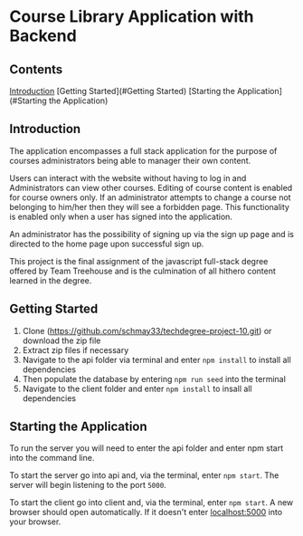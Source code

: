 # Course Library Application with Backend

## Contents
[Introduction](#Introduction)
[Getting Started](#Getting Started)
[Starting the Application](#Starting the Application)

## Introduction
The application encompasses a full stack application for the purpose of courses administrators being able to manager their own content. 

Users can interact with the website without having to log in and Administrators can view other courses. Editing of course content is enabled for course owners only. If an administrator attempts to change a course not belonging to him/her then they will see a forbidden page. This functionality is enabled only when a user has signed into the application. 

An administrator has the possibility of signing up via the sign up page and is directed to the home page upon successful sign up. 

This project is the final assignment of the javascript full-stack degree offered by Team Treehouse and is the culmination of all hithero content learned in the degree. 

## Getting Started
1. Clone (https://github.com/schmay33/techdegree-project-10.git) or download the zip file
2. Extract zip files if necessary
3. Navigate to the api folder via terminal and enter `npm install` to install all dependencies
4. Then populate the database by entering `npm run seed` into the terminal
5. Navigate to the client folder and enter `npm install` to insall all dependencies

## Starting the Application
To run the server you will need to enter the api folder and enter npm start into the command line.

To start the server go into api and, via the terminal, enter `npm start`. The server will begin listening to the port `5000`.

To start the client go into client and, via the terminal, enter `npm start`. A new browser should open automatically. If it doesn't enter [localhost:5000](localhost:5000) into your browser.
